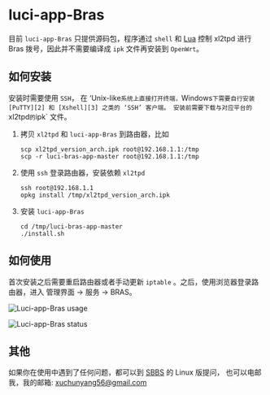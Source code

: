 luci-app-Bras
=============

目前 `luci-app-Bras` 只提供源码包，程序通过 `shell` 和 [Lua][1] 控制 xl2tpd 进行 Bras 拨号，因此并不需要编译成 `ipk` 文件再安装到 `OpenWrt`。

如何安装
-------

安装时需要使用 `SSH`， 在 ‘Unix-like` 系统上直接打开终端， `Windows` 下需要自行安装 [PuTTY][2] 和 [Xshell][3] 之类的 ‘SSH’ 客户端。
安装前需要下载与对应平台的 `xl2tpd` 的 `ipk` 文件。

1. 拷贝 `xl2tpd` 和 `luci-app-Bras` 到路由器，比如
   ```
   scp xl2tpd_version_arch.ipk root@192.168.1.1:/tmp
   scp -r luci-bras-app-master root@192.168.1.1:/tmp
   ```

2. 使用 `ssh` 登录路由器，安装依赖 `xl2tpd`
   ```
   ssh root@192.168.1.1
   opkg install /tmp/xl2tpd_version_arch.ipk
   ```
3. 安装 `luci-app-Bras`
   ```
   cd /tmp/luci-bras-app-master
   ./install.sh
   ```

如何使用
--------

首次安装之后需要重启路由器或者手动更新 `iptable` 。之后，使用浏览器登录路由器，进入 管理界面 -> 服务 -> BRAS。

![Luci-app-Bras usage](https://raw.github.com/xuchunyang/luci-app-bras/master/images/luci-app-bras.png)

![Luci-app-Bras status](https://raw.github.com/xuchunyang/luci-app-bras/master/images/status.png)

其他
----
如果你在使用中遇到了任何问题，都可以到 [SBBS][4] 的 Linux 版提问，
也可以电邮我，我的邮箱: xuchunyang56@gmail.com

[1]: http://en.wikipedia.org/wiki/Lua
[2]: http://www.chiark.greenend.org.uk/~sgtatham/putty/
[3]: http://www.netsarang.com/products/xsh_overview.html
[4]: http://bbs.seu.edu.cn
